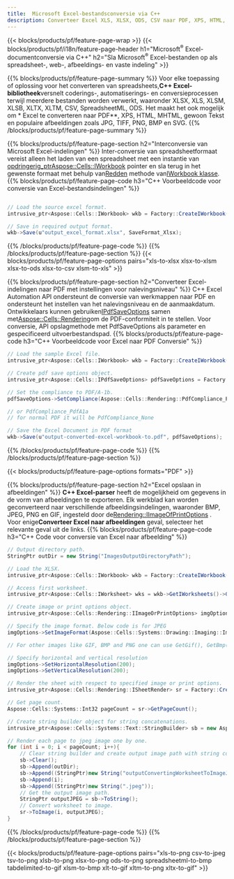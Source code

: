 ```yaml
---
title:  Microsoft Excel-bestandsconversie via C++
description: Converteer Excel XLS, XLSX, ODS, CSV naar PDF, XPS, HTML, JPEG en andere formaten met slechts enkele regels code C++.
---
```

{{< blocks/products/pf/feature-page-wrap >}}
{{< blocks/products/pf/i18n/feature-page-header h1="Microsoft<sup>&reg;</sup> Excel-documentconversie via C++" h2="Sla Microsoft<sup>&reg;</sup> Excel-bestanden op als spreadsheet-, web-, afbeeldings- en vaste indeling" >}}

{{% blocks/products/pf/feature-page-summary %}}
 Voor elke toepassing of oplossing voor het converteren van spreadsheets,**C++ Excel-bibliotheek**versnelt coderings-, automatiserings- en conversieprocessen terwijl meerdere bestanden worden verwerkt, waaronder XLSX, XLS, XLSM, XLSB, XLTX, XLTM, CSV, SpreadsheetML, ODS. Het maakt het ook mogelijk om * Excel te converteren naar PDF**, XPS, HTML, MHTML, gewoon Tekst en populaire afbeeldingen zoals JPG, TIFF, PNG, BMP en SVG.
{{% /blocks/products/pf/feature-page-summary %}}

{{% blocks/products/pf/feature-page-section h2="Interconversie van Microsoft Excel-indelingen" %}}
 Inter-conversie van spreadsheetformaat vereist alleen het laden van een spreadsheet met een instantie van[ opdringerig_ptr<Aspose::Cells::IWorkbook>](https://reference.aspose.com/cells/cpp/class/aspose.cells.i_workbook) pointer en sla terug in het gewenste formaat met behulp van[Redden](https://reference.aspose.com/cells/cpp/class/aspose.cells.i_workbook#a9460f52a2dec8f4bf623a4905167d997) methode van[IWorkbook klasse](https://reference.aspose.com/cells/cpp/class/aspose.cells.i_workbook).
{{% blocks/products/pf/feature-page-code h3="C++ Voorbeeldcode voor conversie van Excel-bestandsindelingen" %}}

```cs

// Load the source excel format.
intrusive_ptr<Aspose::Cells::IWorkbook> wkb = Factory::CreateIWorkbook(u"src_excel_file.xls");

// Save in required output format.
wkb->Save(u"output_excel_format.xlsx", SaveFormat_Xlsx);

```
{{% /blocks/products/pf/feature-page-code %}}
{{% /blocks/products/pf/feature-page-section %}}
{{< blocks/products/pf/feature-page-options pairs="xls-to-xlsx xlsx-to-xlsm xlsx-to-ods xlsx-to-csv xlsm-to-xls" >}}


{{% blocks/products/pf/feature-page-section h2="Converteer Excel-indelingen naar PDF met instellingen voor nalevingsniveau" %}}
 C++ Excel Automation API ondersteunt de conversie van werkmappen naar PDF en ondersteunt het instellen van het nalevingsniveau en de aanmaakdatum. Ontwikkelaars kunnen gebruiken[IPdfSaveOptions](https://reference.aspose.com/cells/cpp/class/aspose.cells.i_pdf_save_options) samen met[Aspose::Cells::Rendering](https://reference.aspose.com/cells/cpp/namespace/aspose.cells.rendering)om de PDF-conformiteit in te stellen. Voor conversie, API opslagmethode met PdfSaveOptions als parameter en gespecificeerd uitvoerbestandspad.
{{% blocks/products/pf/feature-page-code h3="C++ Voorbeeldcode voor Excel naar PDF Conversie" %}}

```cs
// Load the sample Excel file.
intrusive_ptr<Aspose::Cells::IWorkbook> wkb = Factory::CreateIWorkbook(u"sample-convert-excel-to.pdf");

// Create pdf save options object.
intrusive_ptr<Aspose::Cells::IPdfSaveOptions> pdfSaveOptions = Factory::CreateIPdfSaveOptions();

// Set the compliance to PDF/A-1b.
pdfSaveOptions->SetCompliance(Aspose::Cells::Rendering::PdfCompliance_PdfA1b);

// or PdfCompliance_PdfA1a 
// for normal PDF it will be PdfCompliance_None

// Save the Excel Document in PDF format
wkb->Save(u"output-converted-excel-workbook-to.pdf", pdfSaveOptions);


```
{{% /blocks/products/pf/feature-page-code %}}
{{% /blocks/products/pf/feature-page-section %}}

{{< blocks/products/pf/feature-page-options formats="PDF" >}}

{{% blocks/products/pf/feature-page-section h2="Excel opslaan in afbeeldingen" %}}
**C++ Excel-parser** heeft de mogelijkheid om gegevens in de vorm van afbeeldingen te exporteren. Elk werkblad kan worden geconverteerd naar verschillende afbeeldingsindelingen, waaronder BMP, JPEG, PNG en GIF, ingesteld door de[Rendering::IImageOfPrintOptions](https://reference.aspose.com/cells/cpp/class/aspose.cells.rendering.i_image_or_print_options) . Voor enige**Converteer Excel naar afbeeldingen** geval, selecteer het relevante geval uit de links.
{{% blocks/products/pf/feature-page-code h3="C++ Code voor conversie van Excel naar afbeelding" %}}

```cs
// Output directory path.
StringPtr outDir = new String("ImagesOutputDirectoryPath");

// Load the XLSX.
intrusive_ptr<Aspose::Cells::IWorkbook> wkb = Factory::CreateIWorkbook(u"source-excel-file.xlsx");

// Access first worksheet.
intrusive_ptr<Aspose::Cells::IWorksheet> wks = wkb->GetIWorksheets()->GetObjectByIndex(0);

// Create image or print options object.
intrusive_ptr<Aspose::Cells::Rendering::IImageOrPrintOptions> imgOptions = Factory::CreateIImageOrPrintOptions();

// Specify the image format. Below code is for JPEG
imgOptions->SetImageFormat(Aspose::Cells::Systems::Drawing::Imaging::ImageFormat::GetJpeg());

// For other images like GIF, BMP and PNG one can use GetGif(), GetBmp() and GetPng() respectively 

// Specify horizontal and vertical resolution
imgOptions->SetHorizontalResolution(200);
imgOptions->SetVerticalResolution(200);

// Render the sheet with respect to specified image or print options.
intrusive_ptr<Aspose::Cells::Rendering::ISheetRender> sr = Factory::CreateISheetRender(wks, imgOptions);

// Get page count.
Aspose::Cells::Systems::Int32 pageCount = sr->GetPageCount();

// Create string builder object for string concatenations.
intrusive_ptr<Aspose::Cells::Systems::Text::StringBuilder> sb = new Aspose::Cells::Systems::Text::StringBuilder();

// Render each page to jpeg image one by one.
for (int i = 0; i < pageCount; i++){
	// Clear string builder and create output image path with string concatenations.
	sb->Clear();
	sb->Append(outDir);
	sb->Append((StringPtr)new String("outputConvertingWorksheetToImageJPEG_"));
	sb->Append(i);
	sb->Append((StringPtr)new String(".jpeg"));
	// Get the output image path.
	StringPtr outputJPEG = sb->ToString();
	// Convert worksheet to image.
	sr->ToImage(i, outputJPEG);
}
```
{{% /blocks/products/pf/feature-page-code %}}
{{% /blocks/products/pf/feature-page-section %}}

{{< blocks/products/pf/feature-page-options pairs="xls-to-png csv-to-jpeg tsv-to-png xlsb-to-png xlsx-to-png ods-to-png spreadsheetml-to-bmp tabdelimited-to-gif xlsm-to-bmp xlt-to-gif xltm-to-png xltx-to-gif" >}}
